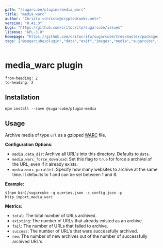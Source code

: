```yaml
---
path: "/sugarcube/plugins/media_warc"
title: "media_warc"
author: "Christo <christo@cryptodrunks.net>"
version: "0.41.0"
bugs: "https://github.com/critocrito/sugarcube/issues"
license: "GPL-3.0"
homepage: "https://github.com/critocrito/sugarcube/tree/master/packages/plugin-media#readme"
tags: ["@sugarcube/plugin","data","exif","images","media","sugarcube","sugarcube plugin","sugarcube-plugin","transformation"]
---
```

# media_warc plugin

```toc
from-heading: 2
to-heading: 2
```

## Installation

```shell
npm install --save @sugarcube/plugin-media
```


## Usage

Archive media of type `url` as a gzipped [WARC](https://iipc.github.io/warc-specifications/) file.

**Configuration Options**:

-   `media.data_dir`: Archive all URL's into this directory. Defaults to `data`.
-   `media.warc_force_download`: Set this flag to `true` for force a archival of the URL, even if it already exists.
-   `media.warc_parallel`: Specify how many websites to archive at the same time. It defaults to 1 and can be set between 1 and 8.

**Example:**

```shell
$(npm bin)/sugarcube -q queries.json -c config.json -p http_import,media_warc
```

**Metrics:**

-   `total`: The total number of URLs archived.
-   `existing`: The number of URLs that already existed as an archive.
-   `fail`: The number of URLs that failed to archive.
-   `success`: The number of URL's that were successfully archived.
-   `new`: The number of new archives out of the number of successfully archived URL's.
